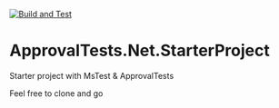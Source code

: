 [![Build and Test](https://github.com/approvals/ApprovalTests.Net.StarterProject/actions/workflows/test.yml/badge.svg)](https://github.com/approvals/ApprovalTests.Net.StarterProject/actions/workflows/test.yml)

# ApprovalTests.Net.StarterProject
Starter project with MsTest &amp; ApprovalTests

Feel free to clone and go
